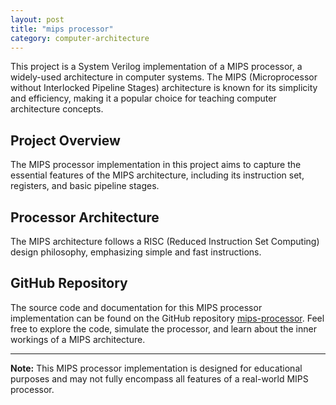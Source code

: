 ```yaml
---
layout: post
title: "mips processor"
category: computer-architecture
---
```


This project is a System Verilog implementation of a MIPS processor, a widely-used architecture in computer systems. The MIPS (Microprocessor without Interlocked Pipeline Stages) architecture is known for its simplicity and efficiency, making it a popular choice for teaching computer architecture concepts.

## Project Overview

The MIPS processor implementation in this project aims to capture the essential features of the MIPS architecture, including its instruction set, registers, and basic pipeline stages. 

## Processor Architecture

The MIPS architecture follows a RISC (Reduced Instruction Set Computing) design philosophy, emphasizing simple and fast instructions. 

## GitHub Repository

The source code and documentation for this MIPS processor implementation can be found on the GitHub repository [mips-processor](https://github.com/CgKaminski/toy-processors/mips-processor). Feel free to explore the code, simulate the processor, and learn about the inner workings of a MIPS architecture.

---

**Note:** This MIPS processor implementation is designed for educational purposes and may not fully encompass all features of a real-world MIPS processor.

